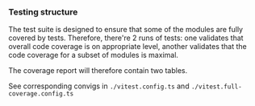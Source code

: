 ### Testing structure

The test suite is designed to ensure that some of the modules are fully covered by tests.
Therefore, there're 2 runs of tests: one validates that overall code coverage is on appropriate level, another validates that the code coverage for
a subset of modules is maximal.

The coverage report will therefore contain two tables.

See corresponding convigs in `./vitest.config.ts` and `./vitest.full-coverage.config.ts`
